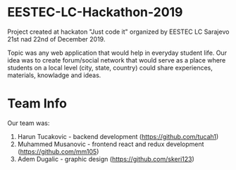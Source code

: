 # EESTEC-LC-Hackathon-2019

Project created at hackaton "Just code it" organized by EESTEC LC Sarajevo 21st nad 22nd of December 2019.

Topic was any web application that would help in everyday student life. Our idea was to create forum/social network that would serve as a place where students on a local level (city, state, country) could share experiences, materials, knowladge and ideas.


# Team Info

Our team was: 
1. Harun Tucakovic - backend development (https://github.com/tucah1)
2. Muhammed Musanovic - frontend react and redux development (https://github.com/mm105)
3. Adem Dugalic - graphic design (https://github.com/skeri123)
